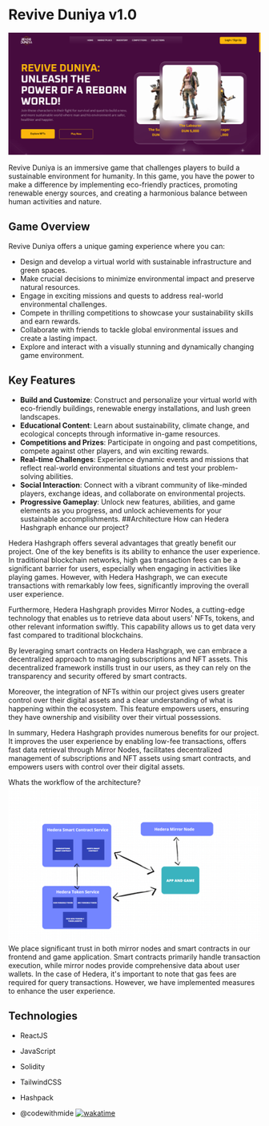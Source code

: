 # Revive Duniya v1.0

![Homepage](https://github.com/Revive-Duniya/v1.0/blob/main/src/assets/images/homepage.PNG)

Revive Duniya is an immersive game that challenges players to build a sustainable environment for humanity. In this game, you have the power to make a difference by implementing eco-friendly practices, promoting renewable energy sources, and creating a harmonious balance between human activities and nature.

## Game Overview

Revive Duniya offers a unique gaming experience where you can:

- Design and develop a virtual world with sustainable infrastructure and green spaces.
- Make crucial decisions to minimize environmental impact and preserve natural resources.
- Engage in exciting missions and quests to address real-world environmental challenges.
- Compete in thrilling competitions to showcase your sustainability skills and earn rewards.
- Collaborate with friends to tackle global environmental issues and create a lasting impact.
- Explore and interact with a visually stunning and dynamically changing game environment.

## Key Features

- **Build and Customize**: Construct and personalize your virtual world with eco-friendly buildings, renewable energy installations, and lush green landscapes.
- **Educational Content**: Learn about sustainability, climate change, and ecological concepts through informative in-game resources.
- **Competitions and Prizes**: Participate in ongoing and past competitions, compete against other players, and win exciting rewards.
- **Real-time Challenges**: Experience dynamic events and missions that reflect real-world environmental situations and test your problem-solving abilities.
- **Social Interaction**: Connect with a vibrant community of like-minded players, exchange ideas, and collaborate on environmental projects.
- **Progressive Gameplay**: Unlock new features, abilities, and game elements as you progress, and unlock achievements for your sustainable accomplishments.
##Architecture
How can Hedera Hashgraph enhance our project?

Hedera Hashgraph offers several advantages that greatly benefit our project. One of the key benefits is its ability to enhance the user experience. In traditional blockchain networks, high gas transaction fees can be a significant barrier for users, especially when engaging in activities like playing games. However, with Hedera Hashgraph, we can execute transactions with remarkably low fees, significantly improving the overall user experience.

Furthermore, Hedera Hashgraph provides Mirror Nodes, a cutting-edge technology that enables us to retrieve data about users' NFTs, tokens, and other relevant information swiftly. This capability allows us to get data very fast compared to traditional blockchains.

By leveraging smart contracts on Hedera Hashgraph, we can embrace a decentralized approach to managing subscriptions and NFT assets. This decentralized framework instills trust in our users, as they can rely on the transparency and security offered by smart contracts.

Moreover, the integration of NFTs within our project gives users greater control over their digital assets and a clear understanding of what is happening within the ecosystem. This feature empowers users, ensuring they have ownership and visibility over their virtual possessions.

In summary, Hedera Hashgraph provides numerous benefits for our project. It improves the user experience by enabling low-fee transactions, offers fast data retrieval through Mirror Nodes, facilitates decentralized management of subscriptions and NFT assets using smart contracts, and empowers users with control over their digital assets. 

Whats the workflow of the architecture?
![Architecture](https://github.com/Revive-Duniya/v1.0/blob/main/rd.PNG)
We place significant trust in both mirror nodes and smart contracts in our frontend and game application. Smart contracts primarily handle transaction execution, while mirror nodes provide comprehensive data about user wallets. In the case of Hedera, it's important to note that gas fees are required for query transactions. However, we have implemented measures to enhance the user experience.

## Technologies

- ReactJS
- JavaScript
- Solidity
- TailwindCSS
- Hashpack

- @codewithmide
[![wakatime](https://wakatime.com/badge/user/fa7f7dfa-31c0-4185-8964-8be612dd48ed/project/0f682e5b-2e05-4304-ab02-bf309a06241a.svg)](https://wakatime.com/badge/user/fa7f7dfa-31c0-4185-8964-8be612dd48ed/project/0f682e5b-2e05-4304-ab02-bf309a06241a)
